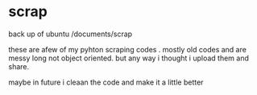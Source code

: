# scrap
back up of ubuntu /documents/scrap


these are afew of my pyhton scraping codes .
mostly old codes and are messy long not object oriented.
but any way i thought i upload them and share.

maybe in future i cleaan the code and make it a little better
